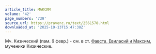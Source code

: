 ```yaml
---
article_title: МАКСИМ
volume: '42'
page_numbers: '739'
source_url: https://pravenc.ru/text/2561578.html
downloaded_at: '2025-10-13T15:47:38Z'
---
```


Мч. Кизический (пам. 6 февр.) - см. в ст. [Фавста, Евиласий и Максим](<https://pravenc.ru/text/Фавста  Евиласий и Максим.html>), мученики Кизические.
